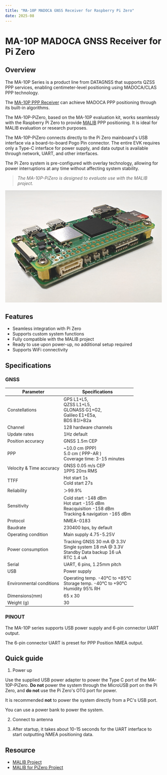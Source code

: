 ```yaml
---
title: "MA-10P MADOCA GNSS Receiver for Raspberry Pi Zero"
date: 2025-08
---
```


# MA-10P MADOCA GNSS Receiver for Pi Zero

## Overview

The MA-10P Series is a product line from DATAGNSS that supports QZSS PPP services, enabling centimeter-level positioning using MADOCA/CLAS PPP technology.

The [MA-10P PPP Receiver](https://docs.datagnss.com/gnss/rtk_receiver/MA-10P/) can achieve MADOCA PPP positioning through its built-in algorithms.

The MA-10P-PiZero, based on the MA-10P evaluation kit, works seamlessly with the Raspberry Pi Zero to provide [MALIB](https://github.com/JAXA-SNU/MALIB) PPP positioning. It is ideal for MALIB evaluation or research purposes.

The MA-10P-PiZero connects directly to the Pi Zero mainboard's USB interface via a board-to-board Pogo Pin connector. The entire EVK requires only a Type-C interface for power supply, and data output is available through network, UART, and other interfaces.

The Pi Zero system is pre-configured with overlay technology, allowing for power interruptions at any time without affecting system stability.

>*The MA-10P-PiZero is designed to evaluate use with the MALIB project.*

![MA-10P-PiZero](../../../images/ppp/MA-10P-PiZero.png)

## Features

- Seamless integration with Pi Zero
- Supports custom system functions
- Fully compatible with the MALIB project
- Ready to use upon power-up, no additional setup required
- Supports WiFi connectivity

## Specifications

### GNSS

| Parameter | Specifications |
| --- | --- |
| Constellations | GPS L1+L5, <br>QZSS L1+L5, <br>GLONASS G1+G2, <br>Galileo E1+E5a, <br>BDS B1I+B2a |
| Channel | 128 hardware channels |
| Update rates | 1Hz default |
| Position accuracy | GNSS 1.5m CEP |
| PPP | ~10.0 cm (PPP)<br> 5.0 cm ( PPP-AR )<br>Coverage time: 3-15 minutes |
| Velocity & Time accuracy | GNSS 0.05 m/s CEP<br>1PPS 20ns RMS |
| TTFF | Hot start 1s<br>Cold start 27s |
| Reliability | ＞99.9% |
| Sensitivity | Cold start -148 dBm<br>Hot start -155 dBm<br>Reacquisition -158 dBm<br>Tracking & navigation -165 dBm |
| Protocol | NMEA-0183 |
| Baudrate | 230400 bps, by default |
| Operating condition | Main supply 4.75-5.25V|
| Power consumption | Tracking GNSS 30 mA @ 3.3V<br>Single system 18 mA @ 3.3V<br>Standby Data backup 16 uA<br>RTC 1.4 uA |
| Serial | UART, 6 pins, 1.25mm pitch|
| USB | Power supply |
| Environmental conditions | Operating temp. -40°C to +85°C<br>Storage temp. -40°C to +90°C<br>Humidity 95% RH |
| Dimensions(mm) | 65 x 30 |
| Weight (g) | 30 |

### PINOUT

The MA-10P series supports USB power supply and 6-pin connector UART output.

The 6-pin connector UART is preset for PPP Position NMEA output.

## Quick guide

1. Power up

Use the supplied USB power adapter to power the Type C port of the MA-10P-PiZero. **Do not** power the system through the MicroUSB port on the Pi Zero, and **do not** use the Pi Zero's OTG port for power.

It is recommended **not** to power the system directly from a PC's USB port.

You can use a power bank to power the system.

2. Connect to antenna

3. After startup, it takes about 10-15 seconds for the UART interface to start outputting NMEA positioning data.


## Resource
- [MALIB Project](https://github.com/JAXA-SNU/MALIB)
- [MALIB for PiZero Project](https://github.com/datagnss/MALIB-PIZERO)


